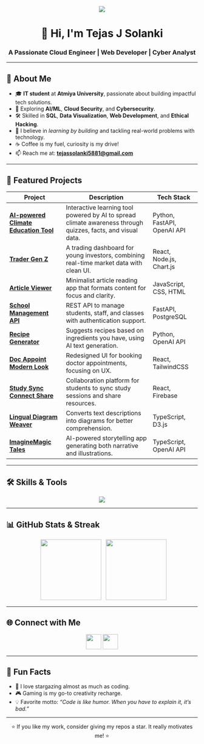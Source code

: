 <p align="center">
  <a href="https://readme-typing-svg.demolab.com">
    <img src="https://readme-typing-svg.demolab.com/?lines=I+am+a+developer.;I+love+open+source.;I+am+passionate+about+learning.&center=true&size=20">
  </a>
</p>

<h1 align="center">👋 Hi, I'm Tejas J Solanki</h1>
<h3 align="center">A Passionate Cloud Engineer | Web Developer | Cyber Analyst</h3>

---

## 🌟 About Me
- 🎓 **IT student** at **Atmiya University**, passionate about building impactful tech solutions.
- 🤖 Exploring **AI/ML**, **Cloud Security**, and **Cybersecurity**.
- 🛠 Skilled in **SQL**, **Data Visualization**, **Web Development**, and **Ethical Hacking**.
- 🧠 I believe in *learning by building* and tackling real-world problems with technology.
- ☕ Coffee is my fuel, curiosity is my drive!
- 📫 Reach me at: **tejassolanki5881@gmail.com**

---

## 🚀 Featured Projects

| Project | Description | Tech Stack |
|---------|-------------|------------|
| [**AI-powered Climate Education Tool**](https://github.com/Tejas3545/AI-powered-climate-education-tool) | Interactive learning tool powered by AI to spread climate awareness through quizzes, facts, and visual data. | Python, FastAPI, OpenAI API |
| [**Trader Gen Z**](https://github.com/Tejas3545/trader_gen_z) | A trading dashboard for young investors, combining real-time market data with clean UI. | React, Node.js, Chart.js |
| [**Article Viewer**](https://github.com/Tejas3545/article-viewer) | Minimalist article reading app that formats content for focus and clarity. | JavaScript, CSS, HTML |
| [**School Management API**](https://github.com/Tejas3545/school-management-API) | REST API to manage students, staff, and classes with authentication support. | FastAPI, PostgreSQL |
| [**Recipe Generator**](https://github.com/Tejas3545/recipe-generator) | Suggests recipes based on ingredients you have, using AI text generation. | Python, OpenAI API |
| [**Doc Appoint Modern Look**](https://github.com/Tejas3545/doc-appoint-modern-look) | Redesigned UI for booking doctor appointments, focusing on UX. | React, TailwindCSS |
| [**Study Sync Connect Share**](https://github.com/Tejas3545/study-sync-connect-share) | Collaboration platform for students to sync study sessions and share resources. | React, Firebase |
| [**Lingual Diagram Weaver**](https://github.com/Tejas3545/lingual-diagram-weaver) | Converts text descriptions into diagrams for better comprehension. | TypeScript, D3.js |
| [**ImagineMagic Tales**](https://github.com/Tejas3545/imaginemagic-tales) | AI-powered storytelling app generating both narrative and illustrations. | TypeScript, OpenAI API |

---

## 🛠️ Skills & Tools
<p align="center">
<img src="https://skillicons.dev/icons?i=python,java,javascript,typescript,react,nextjs,nodejs,express,tailwind,html,css,mysql,mongodb,firebase,pytorch,sklearn,git,github,vscode,figma" />
</p>

---

## 📊 GitHub Stats & Streak
<p align="center">
  <img src="https://github-readme-stats.vercel.app/api?username=Tejas3545&show_icons=true&theme=tokyonight" height="160" />
  <img src="https://github-readme-streak-stats.herokuapp.com/?user=Tejas3545&theme=tokyonight" height="160" />
</p>

---

## 🌐 Connect with Me
<p align="center">
<a href="https://linkedin.com/in/tejas-j-solanki2476"><img src="https://skillicons.dev/icons?i=linkedin" height="40" /></a>
<a href="mailto:tejas.solanki5881@gmail.com"><img src="https://skillicons.dev/icons?i=gmail" height="40" /></a>
</p>

---

## 🎯 Fun Facts
- 🌌 I love stargazing almost as much as coding.
- 🎮 Gaming is my go-to creativity recharge.
- 💡 Favorite motto: *“Code is like humor. When you have to explain it, it’s bad.”*

---

<p align="center">⭐ If you like my work, consider giving my repos a star. It really motivates me! ⭐</p>
